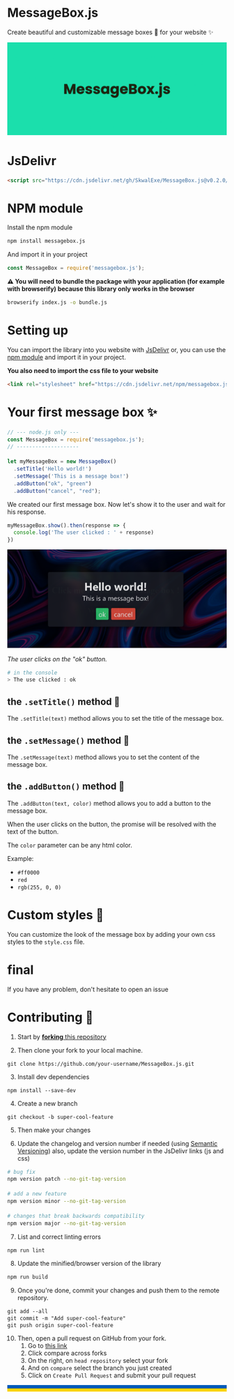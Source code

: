 # MessageBox.js

Create beautiful and customizable message boxes 💬 for your website ✨

![](assets/banner.png)

# JsDelivr 

```html
<script src="https://cdn.jsdelivr.net/gh/SkwalExe/MessageBox.js@v0.2.0/dist/messagebox.min.js"></script>
```

# NPM module 

Install the npm module 

```bash
npm install messagebox.js
```

And import it in your project 

```js
const MessageBox = require('messagebox.js');
```

**⚠️ You will need to bundle the package with your application (for example with browserify) because this library only works in the browser**

```bash
browserify index.js -o bundle.js
```

# Setting up 

You can import the library into you website with [JsDelivr](#JsDelivr) or, you can use the [npm module](#NPM-module) and import it in your project.

**You also need to import the css file to your website**

```html
<link rel="stylesheet" href="https://cdn.jsdelivr.net/npm/messagebox.js@0.2.0/dist/themes/messagebox-default.min.css">
```

# Your first message box ✨

```js
// --- node.js only ---
const MessageBox = require('messagebox.js');
// --------------------

let myMessageBox = new MessageBox()
  .setTitle('Hello world!')
  .setMessage('This is a message box!')
  .addButton("ok", "green")
  .addButton("cancel", "red");
```

We created our first message box. Now let's show it to the user and wait for his response.

```js
myMessageBox.show().then(response => { 
  console.log('The user clicked : ' + response)
})
```

![](assets/1.png)

*The user clicks on the "ok" button.*

```bash
# in the console 
> The use clicked : ok
```

## the `.setTitle()` method 📝

The `.setTitle(text)` method allows you to set the title of the message box.

## the `.setMessage()` method 📝

The `.setMessage(text)` method allows you to set the content of the message box.

## the `.addButton()` method 📝

The `.addButton(text, color)` method allows you to add a button to the message box.

When the user clicks on the button, the promise will be resolved with the text of the button.

The `color` parameter can be any html color.

Example:

- `#ff0000`
- `red`
- `rgb(255, 0, 0)`

# Custom styles 💅

You can customize the look of the message box by adding your own css styles to the `style.css` file.

# final

If you have any problem, don't hesitate to open an issue

# Contributing 💪

1. Start by [**forking** this repository](https://github.com/SkwalExe/MessageBox.js/fork)

2. Then clone your fork to your local machine.
  ```git
  git clone https://github.com/your-username/MessageBox.js.git
  ```

3. Install dev dependencies
```npm
npm install --save-dev
```

4. Create a new branch
  ```git
  git checkout -b super-cool-feature
  ```

5. Then make your changes

6. Update the changelog and version number if needed (using [Semantic Versioning](https://semver.org)) also, update the version number in the JsDelivr links (js and css)
  ```bash
  # bug fix
  npm version patch --no-git-tag-version

  # add a new feature 
  npm version minor --no-git-tag-version
  
  # changes that break backwards compatibility
  npm version major --no-git-tag-version
  ```

7. List and correct linting errors
  ```bash
  npm run lint
  ```

8. Update the minified/browser version of the library
  ```bash
  npm run build
  ```


9. Once you're done, commit your changes and push them to the remote repository.
  ```git
  git add --all
  git commit -m "Add super-cool-feature"
  git push origin super-cool-feature
  ```

10. Then, open a pull request on GitHub from your fork.
    1. Go to [this link](https://github.com/SkwalExe/MessageBox.js/compare/)
    2. Click compare across forks
    3. On the right, on `head repository` select your fork
    4. And on `compare` select the branch you just created
    5. Click on `Create Pull Request` and submit your pull request


<a href="https://github.com/SkwalExe#ukraine"><img src="https://raw.githubusercontent.com/SkwalExe/SkwalExe/main/ukraine.jpg" width="100%" height="15px" /></a>